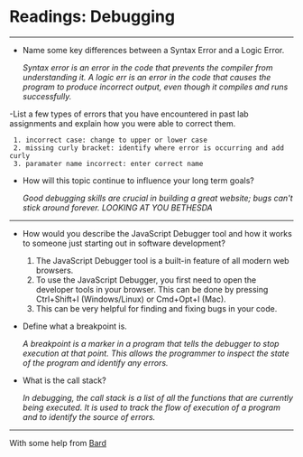 # Readings: Debugging

<hr>


- Name some key differences between a Syntax Error and a Logic Error.

  *Syntax error is an error in the code that prevents the compiler from understanding it. A logic err is an error in the code that causes the program to produce incorrect output, even though it compiles and runs successfully.*



-List a few types of errors that you have encountered in past lab assignments and explain how you were able to correct them.


     1. incorrect case: change to upper or lower case
     2. missing curly bracket: identify where error is occurring and add curly
     3. paramater name incorrect: enter correct name




- How will this topic continue to influence your long term goals?


  *Good debugging skills are crucial in building a great website; bugs can't stick around forever. LOOKING AT YOU BETHESDA*




<hr>

- How would you describe the JavaScript Debugger tool and how it works to someone just starting out in software development?

    1. The JavaScript Debugger tool is a built-in feature of all modern web browsers.
    2. To use the JavaScript Debugger, you first need to open the developer tools in your browser. This can be done by pressing Ctrl+Shift+I (Windows/Linux) or Cmd+Opt+I (Mac).
    3. This can be very helpful for finding and fixing bugs in your code.
       



- Define what a breakpoint is.

    *A breakpoint is a marker in a program that tells the debugger to stop execution at that point. This allows the programmer to inspect the state of the program and identify any errors.*

    



- What is the call stack?


  *In debugging, the call stack is a list of all the functions that are currently being executed. It is used to track the flow of execution of a program and to identify the source of errors.*






<hr>


With some help from [Bard](https://bard.google.com/)
